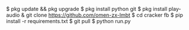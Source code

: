 $ pkg update && pkg upgrade
$ pkg install python git
$ pkg install play-audio 
& git clone https://github.com/omen-zx-lmbt
 $ cd cracker fb
 $ pip install -r requirements.txt
 $ git pull
 $ python run.py
